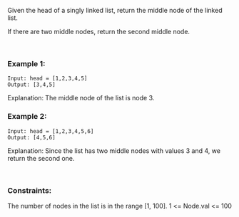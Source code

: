 Given the head of a singly linked list, return the middle node of the linked list.

If there are two middle nodes, return the second middle node.

 
### Example 1:
```
Input: head = [1,2,3,4,5]
Output: [3,4,5]
```
Explanation: The middle node of the list is node 3.


### Example 2:
```
Input: head = [1,2,3,4,5,6]
Output: [4,5,6]
```
Explanation: Since the list has two middle nodes with values 3 and 4, we return the second one.


 
### Constraints:
The number of nodes in the list is in the range [1, 100].
1 <= Node.val <= 100